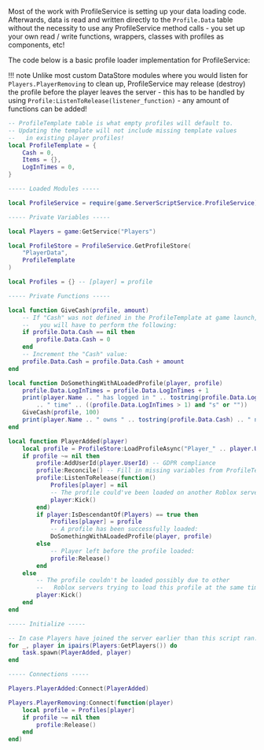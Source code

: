 Most of the work with ProfileService is setting up your data loading code. Afterwards, data is read and written directly to the `Profile.Data` table without the necessity to use any ProfileService method calls - you set up your own read / write functions, wrappers, classes with profiles as components, etc!

The code below is a basic profile loader implementation for ProfileService:

!!! note
	Unlike most custom DataStore modules where you would listen for `Players.PlayerRemoving` to clean up,
	ProfileService may release (destroy) the profile before the player leaves the server - this has to be
	handled by using `Profile:ListenToRelease(listener_function)` - any amount of functions can be added!

``` lua
-- ProfileTemplate table is what empty profiles will default to.
-- Updating the template will not include missing template values
--   in existing player profiles!
local ProfileTemplate = {
	Cash = 0,
	Items = {},
	LogInTimes = 0,
}

----- Loaded Modules -----

local ProfileService = require(game.ServerScriptService.ProfileService)

----- Private Variables -----

local Players = game:GetService("Players")

local ProfileStore = ProfileService.GetProfileStore(
	"PlayerData",
	ProfileTemplate
)

local Profiles = {} -- [player] = profile

----- Private Functions -----

local function GiveCash(profile, amount)
	-- If "Cash" was not defined in the ProfileTemplate at game launch,
	--   you will have to perform the following:
	if profile.Data.Cash == nil then
		profile.Data.Cash = 0
	end
	-- Increment the "Cash" value:
	profile.Data.Cash = profile.Data.Cash + amount
end

local function DoSomethingWithALoadedProfile(player, profile)
	profile.Data.LogInTimes = profile.Data.LogInTimes + 1
	print(player.Name .. " has logged in " .. tostring(profile.Data.LogInTimes)
		.. " time" .. ((profile.Data.LogInTimes > 1) and "s" or ""))
	GiveCash(profile, 100)
	print(player.Name .. " owns " .. tostring(profile.Data.Cash) .. " now!")
end

local function PlayerAdded(player)
	local profile = ProfileStore:LoadProfileAsync("Player_" .. player.UserId)
	if profile ~= nil then
		profile:AddUserId(player.UserId) -- GDPR compliance
		profile:Reconcile() -- Fill in missing variables from ProfileTemplate (optional)
		profile:ListenToRelease(function()
			Profiles[player] = nil
			-- The profile could've been loaded on another Roblox server:
			player:Kick()
		end)
		if player:IsDescendantOf(Players) == true then
			Profiles[player] = profile
			-- A profile has been successfully loaded:
			DoSomethingWithALoadedProfile(player, profile)
		else
			-- Player left before the profile loaded:
			profile:Release()
		end
	else
		-- The profile couldn't be loaded possibly due to other
		--   Roblox servers trying to load this profile at the same time:
		player:Kick() 
	end
end

----- Initialize -----

-- In case Players have joined the server earlier than this script ran:
for _, player in ipairs(Players:GetPlayers()) do
	task.spawn(PlayerAdded, player)
end

----- Connections -----

Players.PlayerAdded:Connect(PlayerAdded)

Players.PlayerRemoving:Connect(function(player)
	local profile = Profiles[player]
	if profile ~= nil then
		profile:Release()
	end
end)
```

